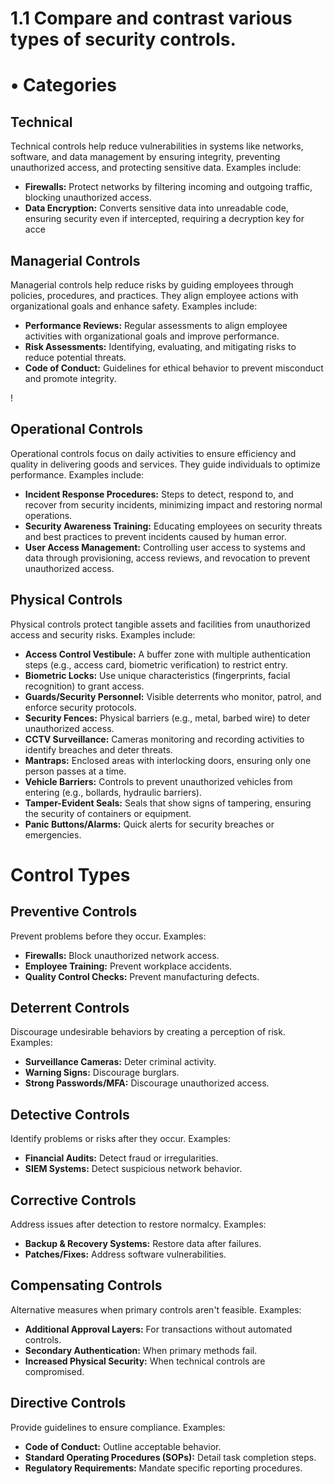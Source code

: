 # 1.1 Compare and contrast various types of security controls.

# • Categories

 

## Technical

Technical controls help reduce vulnerabilities in systems like networks, software, and data management by ensuring integrity, preventing unauthorized access, and protecting sensitive data. Examples include:

- **Firewalls:** Protect networks by filtering incoming and outgoing traffic, blocking unauthorized access.
- **Data Encryption:** Converts sensitive data into unreadable code, ensuring security even if intercepted, requiring a decryption key for acce

## **Managerial Controls**

Managerial controls help reduce risks by guiding employees through policies, procedures, and practices. They align employee actions with organizational goals and enhance safety. Examples include:

- **Performance Reviews:** Regular assessments to align employee activities with organizational goals and improve performance.
- **Risk Assessments:** Identifying, evaluating, and mitigating risks to reduce potential threats.
- **Code of Conduct:** Guidelines for ethical behavior to prevent misconduct and promote integrity.

!

## **Operational Controls**

Operational controls focus on daily activities to ensure efficiency and quality in delivering goods and services. They guide individuals to optimize performance. Examples include:

- **Incident Response Procedures:** Steps to detect, respond to, and recover from security incidents, minimizing impact and restoring normal operations.
- **Security Awareness Training:** Educating employees on security threats and best practices to prevent incidents caused by human error.
- **User Access Management:** Controlling user access to systems and data through provisioning, access reviews, and revocation to prevent unauthorized access.

## **Physical Controls**

Physical controls protect tangible assets and facilities from unauthorized access and security risks. Examples include:

- **Access Control Vestibule:** A buffer zone with multiple authentication steps (e.g., access card, biometric verification) to restrict entry.
- **Biometric Locks:** Use unique characteristics (fingerprints, facial recognition) to grant access.
- **Guards/Security Personnel:** Visible deterrents who monitor, patrol, and enforce security protocols.
- **Security Fences:** Physical barriers (e.g., metal, barbed wire) to deter unauthorized access.
- **CCTV Surveillance:** Cameras monitoring and recording activities to identify breaches and deter threats.
- **Mantraps:** Enclosed areas with interlocking doors, ensuring only one person passes at a time.
- **Vehicle Barriers:** Controls to prevent unauthorized vehicles from entering (e.g., bollards, hydraulic barriers).
- **Tamper-Evident Seals:** Seals that show signs of tampering, ensuring the security of containers or equipment.
- **Panic Buttons/Alarms:** Quick alerts for security breaches or emergencies.

# Control Types

## **Preventive Controls**

Prevent problems before they occur. Examples:

- **Firewalls:** Block unauthorized network access.
- **Employee Training:** Prevent workplace accidents.
- **Quality Control Checks:** Prevent manufacturing defects.

## **Deterrent Controls**

Discourage undesirable behaviors by creating a perception of risk. Examples:

- **Surveillance Cameras:** Deter criminal activity.
- **Warning Signs:** Discourage burglars.
- **Strong Passwords/MFA:** Discourage unauthorized access.

## **Detective Controls**

Identify problems or risks after they occur. Examples:

- **Financial Audits:** Detect fraud or irregularities.
- **SIEM Systems:** Detect suspicious network behavior.

## **Corrective Controls**

Address issues after detection to restore normalcy. Examples:

- **Backup & Recovery Systems:** Restore data after failures.
- **Patches/Fixes:** Address software vulnerabilities.

## **Compensating Controls**

Alternative measures when primary controls aren't feasible. Examples:

- **Additional Approval Layers:** For transactions without automated controls.
- **Secondary Authentication:** When primary methods fail.
- **Increased Physical Security:** When technical controls are compromised.

## **Directive Controls**

Provide guidelines to ensure compliance. Examples:

- **Code of Conduct:** Outline acceptable behavior.
- **Standard Operating Procedures (SOPs):** Detail task completion steps.
- **Regulatory Requirements:** Mandate specific reporting procedures.